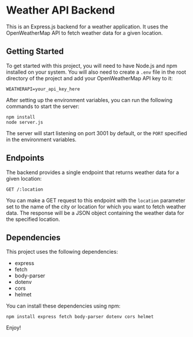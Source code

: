 # Weather API Backend

This is an Express.js backend for a weather application. It uses the OpenWeatherMap API to fetch weather data for a given location.

## Getting Started

To get started with this project, you will need to have Node.js and npm installed on your system. You will also need to create a `.env` file in the root directory of the project and add your OpenWeatherMap API key to it:

`WEATHERAPI=your_api_key_here`

After setting up the environment variables, you can run the following commands to start the server:
```
npm install
node server.js
```
The server will start listening on port 3001 by default, or the `PORT` specified in the environment variables.

## Endpoints

The backend provides a single endpoint that returns weather data for a given location:

`GET /:location`

You can make a GET request to this endpoint with the `location` parameter set to the name of the city or location for which you want to fetch weather data. The response will be a JSON object containing the weather data for the specified location.

## Dependencies

This project uses the following dependencies:

- express
- fetch
- body-parser
- dotenv
- cors
- helmet

You can install these dependencies using npm:

`npm install express fetch body-parser dotenv cors helmet`

Enjoy!
